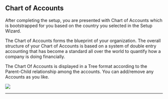 <!-- add-next-prev-links -->
## Chart of Accounts

After completing the setup, you are presented with Chart of Accounts which is bootstrapped for you based on the country you selected in the Setup Wizard.

The Chart of Accounts forms the blueprint of your organization. The overall structure of your Chart of Accounts is based on a system of double entry accounting that has become a standard all over the world to quantify how a company is doing financially.

The Chart Of Accounts is displayed in a Tree format according to the Parent-Child relationship among the accounts. You can add/remove any Accounts as you like.

<img  src="/accounting/assets/img/chartofaccounts.png"
      class="screenshot"
/>

---

